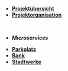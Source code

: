 * [**Projektübersicht**](_einleitung/projektuebersicht)
* [**Projektorganisation**](_einleitung/projektorganisation)

<br>

- ***Microservices***

* [**Parkplatz**](parkplatz/index)
* [**Bank**](bank/index)
* [**Stadtwerke**](stadtwerke/index)
